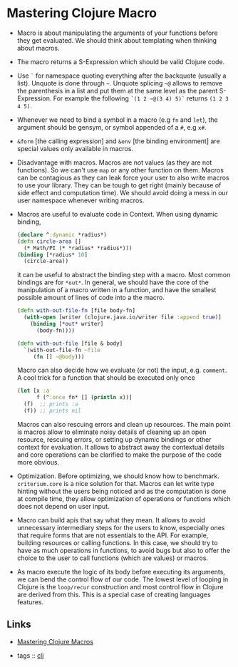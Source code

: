 # Mastering Clojure Macro

-   Macro is about manipulating the arguments of your functions before
    they get evaluated. We should think about templating when thinking
    about macros.

-   The macro returns a S-Expression which should be valid Clojure code.

-   Use `` ` `` for namespace quoting everything after the backquote
    (usually a list). Unquote is done through `~`. Unquote splicing `~@`
    allows to remove the parenthesis in a list and put them at the same
    level as the parent S-Expression. For example the following
    `` `(1 2 ~@(3 4) 5)` `` returns `(1 2 3 4 5)`.

-   Whenever we need to bind a symbol in a macro (e.g `fn` and `let`),
    the argument should be gensym, or symbol appended of a `#`, e.g
    `x#`.

-   `&form` \[the calling expression\] and `&env` \[the binding
    environment\] are special values only available in macros.

-   Disadvantage with macros. Macros are not values (as they are not
    functions). So we can't use `map` or any other function on them.
    Macros can be contagious as they can leak force your user to also
    write macros to use your library. They can be tough to get right
    (mainly because of side effect and computation time). We should
    avoid doing a mess in our user namespace whenever writing macros.

-   Macros are useful to evaluate code in Context. When using dynamic
    binding,

    ``` clojure
    (declare ^:dynamic *radius*)
    (defn circle-area []
      (* Math/PI (* *radius* *radius*)))
    (binding [*radius* 10]
      (circle-area))
    ```

    it can be useful to abstract the binding step with a macro. Most
    common bindings are for `*out*`. In general, we should have the core
    of the manipulation of a macro written in a function, and have the
    smallest possible amount of lines of code into a the macro.

    ``` clojure
    (defn with-out-file-fn [file body-fn]
      (with-open [writer (clojure.java.io/writer file :append true)]
        (binding [*out* writer]
          (body-fn))))

    (defn with-out-file [file & body]
      `(with-out-file-fn ~file
         (fn [] ~@body)))
    ```

    Macro can also decide how we evaluate (or not) the input, e.g.
    `comment`. A cool trick for a function that should be executed only
    once

    ``` clojure
    (let [x :a
          f (^:once fn* [] (println x))]
      (f)  ;; prints :a
      (f)) ;; prints nil
    ```

    Macros can also rescuing errors and clean up resources. The main
    point is macros allow to eliminate noisy details of cleaning up an
    open resource, rescuing errors, or setting up dynamic bindings or
    other context for evaluation. It allows to abstract away the
    contextual details and core operations can be clarified to make the
    purpose of the code more obvious.

-   Optimization. Before optimizing, we should know how to benchmark.
    `criterium.core` is a nice solution for that. Macros can let write
    type hinting without the users being noticed and as the computation
    is done at compile time, they allow optimization of operations or
    functions which does not depend on user input.

-   Macro can build apis that say what they mean. It allows to avoid
    unnecessary intermediary steps for the users to know, especially
    ones that require forms that are not essentials to the API. For
    example, building resources or calling functions. In this case, we
    should try to have as much operations in functions, to avoid bugs
    but also to offer the choice to the user to call functions (which
    are values) or macros.

-   As macro execute the logic of its body before executing its
    arguments, we can bend the control flow of our code. The lowest
    level of looping in Clojure is the `loop/recur` construction and
    most control flow in Clojure are derived from this. This is a
    special case of creating languages features.

## Links

-   [Mastering Clojure
    Macros](https://pragprog.com/book/cjclojure/mastering-clojure-macros)

-   tags :: [clj](./id:9336fa0f-85f3-4943-b374-6ca2f01ee0f8)
